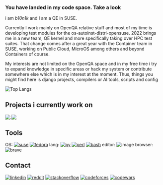### You have landed in my code space. Take a look

i am _b10n1k_ and I am a QE in SUSE. 

Currently I work mainly on OpenQA relative stuff and most of my time is developing test modules for the os-autoinst-distri-opensuse. 2022 brings me in a new team, QE kernel and more specifically taking over HPC test suites.
That change comes after a great year with the Container team in SUSE, working on Public Cloud, MicroOS among others and beyond Containers of course.
 
My interests are not limited on the OpenQA space and in my free time i try to expand knowledge in specific areas or hack my system or contribute somewhere else which is in my interest at the moment. Thus, things you might find here is django projects, compilers or AI tools, scripts and config

![Top Langs](https://github-readme-stats.vercel.app/api/top-langs/?username=b10n1k&theme=github_dark&layout=compact&langs_count=8&hide=Makefile,Groff)

## Projects i currently work on
<a href="https://github-readme-stats.vercel.app/api/pin?username=b10n1k&repo=os-autoinst-distri-opensuse&theme=dark">
  <img align="center" src="https://github-readme-stats.vercel.app/api/pin?username=b10n1k&repo=os-autoinst-distri-opensuse&theme=dark" />
</a>
<a href="https://github-readme-stats.vercel.app/api/pin?username=b10n1k&repo=openQA&theme=dark">
  <img align="center" src="https://github-readme-stats.vercel.app/api/pin?username=b10n1k&repo=openQA&theme=dark" />
</a>

## Tools
OS: [![suse](https://img.shields.io/badge/SUSE-0C322C?style=for-the-badge&logo=SUSE&logoColor=white)](https://www.opensuse.org/#Tumbleweed) [![fedora](https://img.shields.io/badge/Fedora-294172?style=for-the-badge&logo=fedora&logoColor=white)](https://getfedora.org/)
lang: [![py](https://img.shields.io/badge/Python-FFD43B?style=for-the-badge&logo=python&logoColor=darkgreen)]() [![perl](https://img.shields.io/badge/Perl-39457E?style=for-the-badge&logo=perl&logoColor=white)]() [![bash](https://img.shields.io/badge/GNU%20Bash-4EAA25?style=for-the-badge&logo=GNU%20Bash&logoColor=white)]()
editor: ![image](https://img.shields.io/badge/Emacs-%237F5AB6.svg?&style=for-the-badge&logo=gnu-emacs&logoColor=white)
browser: [![brave](https://img.shields.io/badge/Brave-FF1B2D?style=for-the-badge&logo=Brave&logoColor=white)]()

## Contact
[![linkedin](https://img.shields.io/badge/LinkedIn-0077B5?style=for-the-badge&logo=linkedin&logoColor=white)](https://www.linkedin.com/in/jbonatakis/)
[![reddit](https://img.shields.io/badge/Reddit-FF4500?style=for-the-badge&logo=reddit&logoColor=white)](https://www.reddit.com/user/b10n1k)
[![stackoverflow](https://img.shields.io/badge/Stack_Overflow-FE7A16?style=for-the-badge&logo=stack-overflow&logoColor=white)](https://stackoverflow.com/users/1462096/b10n1k)
[![codeforces](https://img.shields.io/badge/Codeforces-445f9d?style=for-the-badge&logo=Codeforces&logoColor=white)](https://codeforces.com/profile/iob)
[![codewars](https://img.shields.io/badge/Codewars-B1361E?style=for-the-badge&logo=Codewars&logoColor=white)](https://www.codewars.com/users/0x07bb)



<!--
**b10n1k/b10n1k** is a ✨ _special_ ✨ repository because its `README.md` (this file) appears on your GitHub profile.

Here are some ideas to get you started:

- 🔭 I’m currently working on ...
- 🌱 I’m currently learning ...
- 👯 I’m looking to collaborate on ...
- 🤔 I’m looking for help with ...
- 💬 Ask me about ...
- 📫 How to reach me: ...
- 😄 Pronouns: ...
- ⚡ Fun fact: ...
-->
